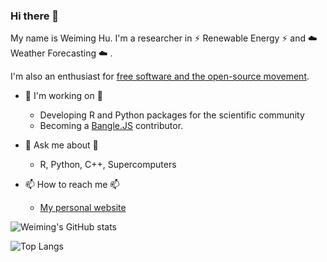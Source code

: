 ### Hi there 👋

My name is Weiming Hu. I'm a researcher in ⚡ Renewable Energy ⚡ and ☁️  Weather Forecasting ☁️ .

I'm also an enthusiast for [free software and the open-source movement](https://www.fsf.org/).

- 🚧 I'm working on 🚧
  - Developing R and Python packages for the scientific community
  - Becoming a [Bangle.JS](https://banglejs.com/) contributor.

- 💬 Ask me about 💬
  - R, Python, C++, Supercomputers

- 📫 How to reach me 📫
  - [My personal website](https://weiming-hu.github.io/)

![Weiming's GitHub stats](https://github-readme-stats.vercel.app/api?username=Weiming-Hu&count_private=true&show_icons=true&theme=maroongold)

![Top Langs](https://github-readme-stats.vercel.app/api/top-langs/?username=Weiming-Hu&theme=maroongold&layout=compact)
